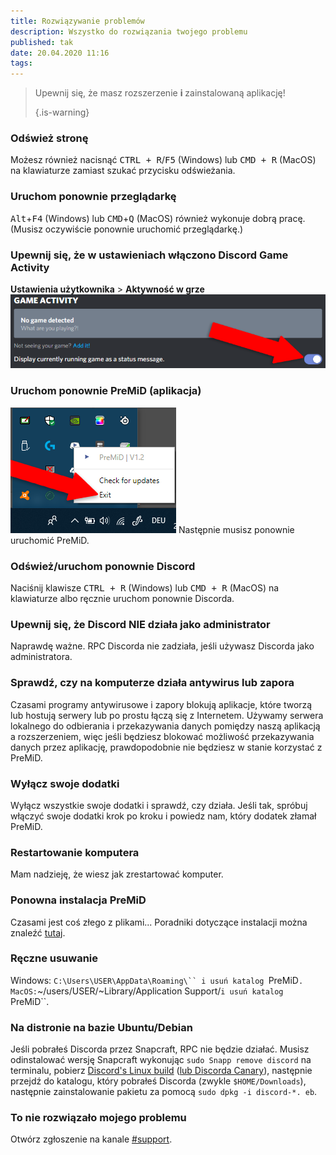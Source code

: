 ```yaml
---
title: Rozwiązywanie problemów
description: Wszystko do rozwiązania twojego problemu
published: tak
date: 20.04.2020 11:16
tags:
---
```


> Upewnij się, że masz rozszerzenie **i** zainstalowaną aplikację! 
> 
> {.is-warning}

### Odśwież stronę
Możesz również nacisnąć <kbd>CTRL + R</kbd>/<kbd>F5</kbd> (Windows) lub <kbd>CMD + R</kbd> (MacOS) na klawiaturze zamiast szukać przycisku odświeżania.

### Uruchom ponownie przeglądarkę
<kbd>Alt</kbd>+<kbd>F4</kbd> (Windows) lub <kbd>CMD</kbd>+<kbd>Q</kbd> (MacOS) również wykonuje dobrą pracę. (Musisz oczywiście ponownie uruchomić przeglądarkę.)

### Upewnij się, że w ustawieniach włączono Discord Game Activity
<strong x-id = "1">Ustawienia użytkownika</strong> > <strong x-id = "1">Aktywność w grze</strong> ![[PLACEHOLDER] gameactivity_edited.png](/gameactivity_edited.png)

### Uruchom ponownie PreMiD (aplikacja)
![quit.png](/quit.png) Następnie musisz ponownie uruchomić PreMiD.

### Odśwież/uruchom ponownie Discord
Naciśnij klawisze <kbd>CTRL + R</kbd> (Windows) lub <kbd>CMD + R</kbd> (MacOS) na klawiaturze albo ręcznie uruchom ponownie Discorda.

### Upewnij się, że Discord NIE działa jako administrator
Naprawdę ważne. RPC Discorda nie zadziała, jeśli używasz Discorda jako administratora.

### Sprawdź, czy na komputerze działa antywirus lub zapora
Czasami programy antywirusowe i zapory blokują aplikacje, które tworzą lub hostują serwery lub po prostu łączą się z Internetem. Używamy serwera lokalnego do odbierania i przekazywania danych pomiędzy naszą aplikacją a rozszerzeniem, więc jeśli będziesz blokować możliwość przekazywania danych przez aplikację, prawdopodobnie nie będziesz w stanie korzystać z PreMiD.

### Wyłącz swoje dodatki
Wyłącz wszystkie swoje dodatki i sprawdź, czy działa. Jeśli tak, spróbuj włączyć swoje dodatki krok po kroku i powiedz nam, który dodatek złamał PreMiD.

### Restartowanie komputera
Mam nadzieję, że wiesz jak zrestartować komputer.

### Ponowna instalacja PreMiD
Czasami jest coś złego z plikami... Poradniki dotyczące instalacji można znaleźć [tutaj](/install).

### Ręczne usuwanie
Windows:    `C:\Users\USER\AppData\Roaming\`` i usuń katalog `PreMiD`.
MacOS:`~/users/USER/~Library/Application Support/`i usuń katalog `PreMiD``.

### Na distronie na bazie Ubuntu/Debian
Jeśli pobrałeś Discorda przez Snapcraft, RPC nie będzie działać. Musisz odinstalować wersję Snapcraft wykonując `sudo Snapp remove discord` na terminalu, pobierz [Discord's Linux build](https://discordapp.com/api/download?platform=linux) ([lub Discorda Canary](https://discordapp.com/api/canary/download?platform=linux)), następnie przejdź do katalogu, który pobrałeś Discorda (zwykle `$HOME/Downloads`), następnie zainstalowanie pakietu za pomocą `sudo dpkg -i discord-*. eb`.

### To nie rozwiązało mojego problemu
Otwórz zgłoszenie na kanale [#support](https://discord.gg/WvfVZ8T).